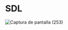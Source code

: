 # SDL
![Captura de pantalla (253)](https://user-images.githubusercontent.com/20667923/209587043-03bd39dd-6889-4070-a227-cbb268ecc3b0.png)
